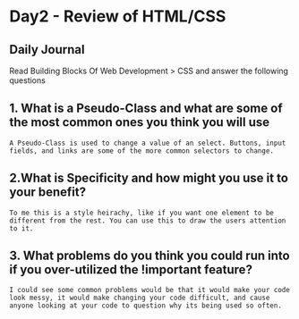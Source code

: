 # Day2 - Review of HTML/CSS

## Daily Journal

Read Building Blocks Of Web Development > CSS and answer the following questions
## 1. What is a Pseudo-Class and what are some of the most common ones you think you will use

    A Pseudo-Class is used to change a value of an select. Buttons, input fields, and links are some of the more common selectors to change.

## 2.What is Specificity and how might you use it to your benefit?
    To me this is a style heirachy, like if you want one element to be different from the rest. You can use this to draw the users attention to it.

## 3. What problems do you think you could run into if you over-utilized the !important feature?
    I could see some common problems would be that it would make your code look messy, it would make changing your code difficult, and cause anyone looking at your code to question why its being used so often.